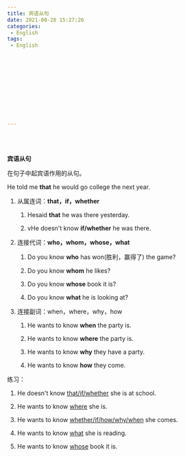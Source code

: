 ```yaml
---
title: 宾语从句
date: 2021-08-28 15:27:26
categories:
 - English
tags:
 - English












---
```


<br>
<br>



**宾语从句**

在句子中起宾语作用的从句。

He told me **that** he would go college the next year.

1. 从属连词：**that，if，whether**

    1. Hesaid **that** he was there yesterday.

    2. vHe doesn't know **if/whether** he was there.

2. 连接代词：**who，whom，whose，what**

    1. Do you know **who** has won(胜利，赢得了) the game?

    2. Do you know **whom** he likes?

    3. Do you know **whose** book it is?

    4. Do you know **what** he is looking at?

3. 连接副词：when，where，why，how

    1. He wants to know **when** the party is.

    2. He wants to know **where** the party is.

    3. He wants to know **why** they have a party.

    4. He wants to know **how** they come.

练习：

1. He doesn't know <u>that/if/whether</u> she is at school.

2. He wants to know <u>where</u> she is.

3. He wants to know <u>whether/if/how/why/when</u> she comes.

4. He wants to know <u>what</u> she is reading.

5. He wants to know <u>whose</u> book it is.